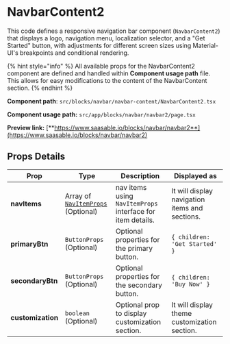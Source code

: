 # NavbarContent2

This code defines a responsive navigation bar component (`NavbarContent2`) that displays a logo, navigation menu, localization selector, and a "Get Started" button, with adjustments for different screen sizes using Material-UI's breakpoints and conditional rendering.

{% hint style="info" %}
All available props for the NavbarContent2 component are defined and handled within **Component usage path** file. This allows for easy modifications to the content of the NavbarContent section.
{% endhint %}

**Component path**: `src/blocks/navbar/navbar-content/NavbarContent2.tsx`

**Component usage path:**  `src/app/blocks/navbar/navbar2/page.tsx`

**Preview link:** [**https://www.saasable.io/blocks/navbar/navbar2**](https://www.saasable.io/blocks/navbar/navbar2)

## Props Details

| Prop              | Type                                                               | Description                                                | Displayed as                                   |
| ----------------- | ------------------------------------------------------------------ | ---------------------------------------------------------- | ---------------------------------------------- |
| **navItems**      | Array of [`NavItemProps`](../navmenu.md#navitems-props) (Optional) | nav items using `NavItemProps` interface for item details. | It will display navigation items and sections. |
| **primaryBtn**    | `ButtonProps` (Optional)                                           | Optional properties for the primary button.                | `{ children: 'Get Started' }`                  |
| **secondaryBtn**  | `ButtonProps` (Optional)                                           | Optional properties for the secondary button.              | `{ children: 'Buy Now' }`                      |
| **customization** | `boolean` (Optional)                                               | Optional prop to display customization section.            | It will display theme customization section.   |
